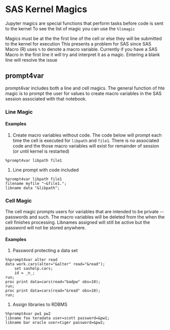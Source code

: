# SAS Kernel Magics
Jupyter magics are special functions that perform tasks before code is sent to the kernel
To see the list of magic you can use the `%lsmagic`

Magics must be at the the first line of the cell or else they will be submitted to the kernel for execution
This presents a problem for SAS since SAS Macro (R) uses `%` to denote a macro variable. Currently if you have a SAS Macro in the first line it will try and interpret it as a magic. Entering a blank line will resolve the issue

## prompt4var
prompt4var includes both a line and cell magics. The general function of hte magic is to prompt the user for values to create macro variables in the SAS session associated with that notebook.
### Line Magic

#### Examples
1. Create macro variables without code. The code below will prompt each time the cell is executed for `libpath` and `file1`. There is no associated code and the those macro variables will exist for remainder of session (or until kernel is restarted)
```
%prompt4var libpath file1
```

1. Line prompt with code included

```
%prompt4var libpath file1
filename myfile "~&file1.";
libname data "&libpath";
```
### Cell Magic
The cell magic prompts users for variables that are intended to be private -- passwords and such. The macro variables will be deleted from the when the cell finishes processing. Libnames assigned will still be active but the password will not be stored anywhere.

#### Examples
1. Password protecting a data set

```
%%prompt4var alter read 
data work.cars(alter="&alter" read="&read");
    set sashelp.cars;
    id = _n_;
run;
proc print data=cars(read="badpw" obs=10);
run;
proc print data=cars(read="&read" obs=10);
run;
```

1. Assign libraries to RDBMS

```
%%prompt4var pw1 pw2
libname foo teradata user=scott password=&pw1;
libname bar oracle user=tiger password=&pw2;
```